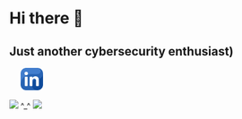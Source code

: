 # Hi there 👋
## Just another cybersecurity enthusiast)
<!--
**Otojon/Otojon** is a ✨ _special_ ✨ repository because its `README.md` (this file) appears on your GitHub profile.

Here are some ideas to get you started:

- 🔭 I’m currently working on ...
- 🌱 I’m currently learning ...
- 👯 I’m looking to collaborate on ...
- 🤔 I’m looking for help with ...
- 💬 Ask me about ...
- 📫 How to reach me: ...
- 😄 Pronouns: ...
- ⚡ Fun fact: ...
-->
<a style="margin-left: 20px;" href="https://www.linkedin.com/in/otojon/" target="_blank"><img width="40" src="linkedin.png"/></a> 
<!--<a href="https://tryhackme.com/p/Otojon"><img src="https://bit.ly/3BhAbDG" alt="TryHackMe"> </a> <br> -->
<img src="https://media.giphy.com/media/kFgzrTt798d2w/giphy.gif"> ^_^ 
<img src="https://media.giphy.com/media/lW9XPLjNXyDDO/giphy.gif">
